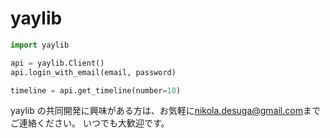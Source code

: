 # yaylib

```python
import yaylib

api = yaylib.Client()
api.login_with_email(email, password)

timeline = api.get_timeline(number=10)
```

yaylib の共同開発に興味がある方は、お気軽に<a href="mailto:nikola.desuga@gmail.com">nikola.desuga@gmail.com</a>までご連絡ください。
いつでも大歓迎です。
